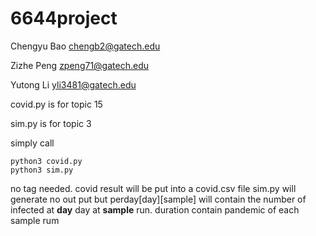 # 6644project

Chengyu Bao chengb2@gatech.edu
  
Zizhe Peng  zpeng71@gatech.edu
  
Yutong Li   yli3481@gatech.edu

covid.py is for topic 15

sim.py is for topic 3

simply call 
```
python3 covid.py
python3 sim.py 
```
no tag needed.
covid result will be put into a covid.csv file
sim.py will generate no out put but perday[day][sample] will contain the number of infected at **day** day at **sample** run. 
duration contain pandemic of each sample rum
